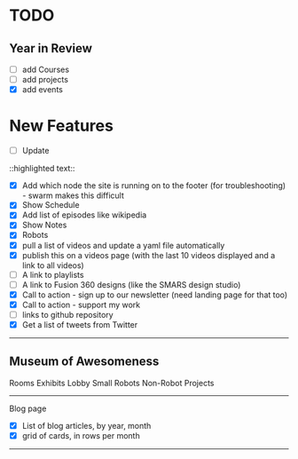 # TODO

## Year in Review

- [ ] add Courses
- [ ] add projects
- [x] add events

# New Features


- [ ] Update

::highlighted text::

- [X] Add which node the site is running on to the footer (for troubleshooting) - swarm makes this difficult
- [X] Show Schedule
- [X] Add list of episodes like wikipedia
- [X] Show Notes
- [x] Robots
- [x] pull a list of videos and update a yaml file automatically
- [x] publish this on a videos page (with the last 10 videos displayed and a link to all videos)
- [ ] A link to playlists
- [ ] A link to Fusion 360 designs (like the SMARS design studio) 
- [x] Call to action - sign up to our newsletter (need landing page for that too)
- [x] Call to action - support my work
- [ ] links to github repository
- [X] Get a list of tweets from Twitter

---

## Museum of Awesomeness

Rooms
Exhibits
Lobby
Small Robots
Non-Robot Projects

---

Blog page

- [x] List of blog articles, by year, month
- [x] grid of cards, in rows per month

---
